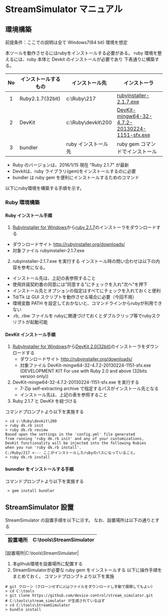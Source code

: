 StreamSimulator マニュアル
===============================

環境構築
-------------------------------
前提条件：ここでの説明は全て Windows7(64 bit) 環境を想定

本ツールを動作させるにはrubyをインストールする必要がある。
ruby 環境を整えるには、ruby 本体と Devkit のインストールが必要であり
下表通りに構築する。

|No|インストールするもの|インストール先|インストーラ|
|:---:| --------------- | --------------- | --------------- |
| 1 | Ruby2.1.7(32bit) | c:\Ruby\217 | [rubyinstaller-2.1.7.exe](http://dl.bintray.com/oneclick/rubyinstaller/rubyinstaller-2.1.7.exe) |
| 2 | DevKit | c:\Ruby\devkit\200 | [DevKit-mingw64-32-4.7.2-20130224-1151-sfx.exe](http://dl.bintray.com/oneclick/rubyinstaller/DevKit-mingw64-32-4.7.2-20130224-1151-sfx.exe) |
| 3 | bundler | ruby インストール先 | ruby gem コマンドでインストール |
* Ruby のバージョンは、2016/1/15 現在 "Ruby 2.1.7" が最新 
* Devkitは、ruby ライブラリ(gem)をインストールするのに必要
* bundler は ruby gem を便利にインストールするためのコマンド

以下にruby環境を構築する手順を示す。

### Ruby 環境構築

#### Ruby インストール手順
1. [RubyInstaller for Windows](http://rubyinstaller.org/)から[ruby 2.1.7](http://dl.bintray.com/oneclick/rubyinstaller/rubyinstaller-2.1.7.exe)のインストーラをダウンロードする
* ダウンロードサイト
http://rubyinstaller.org/downloads/
* 対象ファイル
rubyinstaller-2.1.7.exe
2. rubyinstaller-2.1.7.exe を実行する
インストール時の問い合わせは以下の内容を参考になる。
* インストール先は、上記の表参照すること
* 使用許諾契約書の同意には”同意する”にチェックを入れ"次へ"を押下
* インストール先とオプションの指定はすべてにチェックを入れておくと便利
* Td/Tk は GUI スクリプトを動作させる場合に必要（今回不用）
* 環境変数 PATH を設定しておかないと、コマンドラインからrubyが利用できない
* .rb, .rbw ファイルを rubyに関連づけておくとダブルクリップ等でrubyスクリプトが起動可能

#### DevKit インストール手順
1. [RubyInstaller for Windows](http://rubyinstaller.org/)から[DevKit 2.0(32bit)](http://dl.bintray.com/oneclick/rubyinstaller/DevKit-mingw64-32-4.7.2-20130224-1151-sfx.exe)のインストーラをダウンロードする
   * ダウンロードサイト
   http://rubyinstaller.org/downloads/
   * 対象ファイル
   DevKit-mingw64-32-4.7.2-20130224-1151-sfx.exe
(DEVELOPMENT KIT For use with Ruby 2.0 and above (32bits version only))
2. DevKit-mingw64-32-4.7.2-20130224-1151-sfx.exe を実行する
   * 7-Zip self-extracting archive で指定するパスがインストール先となる
   * インストール先は、上記の表を参照すること
3. Ruby 2.1.7 と DevKit を紐づける
  
コマンドプロンプトより以下を実施する
```DOS .bat(dos)
> cd c:\Ruby\devkit\200
> ruby dk.rb init
> ruby dk.rb review
Based upon the settings in the 'config.yml' file generated
from running 'ruby dk.rb init' and any of your customizations,
DevKit functionality will be injected into the following Rubies
when you run 'ruby dk.rb install'.
C:/Ruby/217 <--- ここがインストールしたrubyのパスになっていること。
> ruby dk.rb install
```

#### bunndler をインストールする手順
コマンドプロンプトより以下を実施する
```DOS .bat(dos)
 > gem install bundler
```

StreamSimulator 設置
-------------------------------

StreamSimulator の設置手順を以下に示す。
なお、設置場所は以下の通りとする

|設置場所|C:\tools\StreamSimulator|
|:----:|:----|

|設置場所|C:\tools\StreamSimulator|

1. 本github環境を設置場所に配置する
2. StreamSimulatorが必要な ruby gem をインストールする
以下に操作手順をまとめておく。
コマンドプロンプトより以下を実施

```DOS .bat(dos)
# git クローン（クローンせずにzipファイルをダウンロードし手動で展開してもよい）
> cd C:\tools
> git clone https://github.com/device-control/stream_simulator.git
# C:\tools\stream_simulator が生成されているはず 
> cd C:\tools\StreamSimulator
> bundle install 
```


